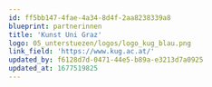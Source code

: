 ```yaml
---
id: ff5bb147-4fae-4a34-8d4f-2aa8238339a8
blueprint: partnerinnen
title: 'Kunst Uni Graz'
logo: 05_unterstuezen/logos/logo_kug_blau.png
link_field: 'https://www.kug.ac.at/'
updated_by: f6128d7d-0471-44e5-b89a-e3213d7a0925
updated_at: 1677519825
---
```

